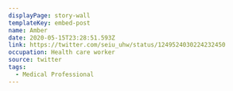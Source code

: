 ```yaml
---
displayPage: story-wall
templateKey: embed-post
name: Amber
date: 2020-05-15T23:28:51.593Z
link: https://twitter.com/seiu_uhw/status/1249524030224232450
occupation: Health care worker
source: twitter
tags:
  - Medical Professional
---
```

